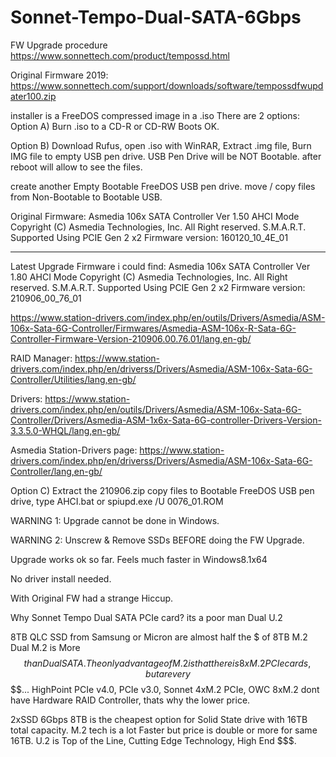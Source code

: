 # Sonnet-Tempo-Dual-SATA-6Gbps
FW Upgrade procedure 
https://www.sonnettech.com/product/tempossd.html

Original Firmware 2019:
https://www.sonnettech.com/support/downloads/software/tempossdfwupdater100.zip

installer is a FreeDOS compressed image in a .iso
There are 2 options:
Option A)
Burn .iso to a CD-R or CD-RW
Boots OK.

Option B) 
Download Rufus,
open .iso with WinRAR,
Extract .img file,
Burn IMG file to empty USB pen drive.
USB Pen Drive will be NOT Bootable.
after reboot will allow to see the files.

create another Empty Bootable FreeDOS USB pen drive.
move / copy files from Non-Bootable to Bootable USB.

Original Firmware:
Asmedia 106x SATA Controller Ver 1.50 AHCI Mode
Copyright (C) Asmedia Technologies, Inc. All Right reserved.
S.M.A.R.T. Supported
Using PCIE Gen 2 x2
Firmware version: 160120_10_4E_01

------

Latest Upgrade Firmware i could find:
Asmedia 106x SATA Controller Ver 1.80 AHCI Mode
Copyright (C) Asmedia Technologies, Inc. All Right reserved.
S.M.A.R.T. Supported
Using PCIE Gen 2 x2
Firmware version: 210906_00_76_01

https://www.station-drivers.com/index.php/en/outils/Drivers/Asmedia/ASM-106x-Sata-6G-Controller/Firmwares/Asmedia-ASM-106x-R-Sata-6G-Controller-Firmware-Version-210906.00.76.01/lang,en-gb/

RAID Manager:
https://www.station-drivers.com/index.php/en/driverss/Drivers/Asmedia/ASM-106x-Sata-6G-Controller/Utilities/lang,en-gb/

Drivers:
https://www.station-drivers.com/index.php/en/outils/Drivers/Asmedia/ASM-106x-Sata-6G-Controller/Drivers/Asmedia-ASM-1x6x-Sata-6G-controller-Drivers-Version-3.3.5.0-WHQL/lang,en-gb/

Asmedia Station-Drivers page:
https://www.station-drivers.com/index.php/en/driverss/Drivers/Asmedia/ASM-106x-Sata-6G-Controller/lang,en-gb/

Option C)
Extract the 210906.zip
copy files to Bootable FreeDOS USB pen drive,
type AHCI.bat
or 
spiupd.exe /U 0076_01.ROM

WARNING 1:
Upgrade cannot be done in Windows.

WARNING 2:
Unscrew & Remove SSDs BEFORE doing the FW Upgrade.

Upgrade works ok so far.
Feels much faster in Windows8.1x64

No driver install needed.

With Original FW had a strange Hiccup.

Why Sonnet Tempo Dual SATA PCIe card?
its a poor man Dual U.2

8TB QLC SSD from Samsung or Micron are almost half the $ of 8TB M.2
Dual M.2 is More $$ than Dual SATA.
The only advantage of M.2 is that there is 8xM.2 PCIe cards, but are very $$$$... 
HighPoint PCIe v4.0, PCIe v3.0, 
Sonnet 4xM.2 PCIe,
OWC 8xM.2 dont have Hardware RAID Controller, thats why the lower price.

2xSSD 6Gbps 8TB is the cheapest option for Solid State drive with 16TB total capacity.
M.2 tech is a lot Faster but price is double or more for same 16TB.
U.2 is Top of the Line, Cutting Edge Technology, High End $$$.
